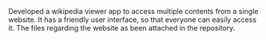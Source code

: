 Developed a wikipedia viewer app to access multiple contents from a single website.
It has a friendly user interface, so that everyone can easily access it.
The files regarding the website as been attached in the repository.
